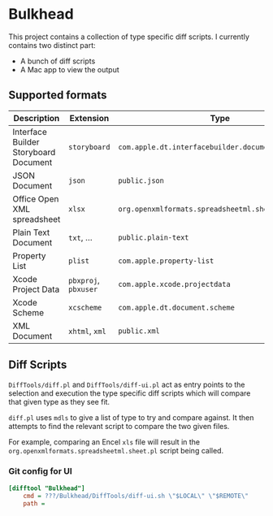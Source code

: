 # Bulkhead

This project contains a collection of type specific diff scripts. I currently contains two distinct part:

- A bunch of diff scripts
- A Mac app to view the output

## Supported formats

| Description                           | Extension            | Type                                                | Notes                                                      |
| ------------------------------------- | -------------------- | --------------------------------------------------- | ---------------------------------------------------------- |
| Interface Builder Storyboard Document | `storyboard`         | `com.apple.dt.interfacebuilder.document.storyboard` |                                                            |
| JSON Document                         | `json`               | `public.json`                                       |                                                            |
| Office Open XML spreadsheet           | `xlsx`               | `org.openxmlformats.spreadsheetml.sheet`            | Requires [`xlsx2csv`](https://github.com/dilshod/xlsx2csv) |
| Plain Text Document                   | `txt`, …             | `public.plain-text`                                 |                                                            |
| Property List                         | `plist`              | `com.apple.property-list`                           |                                                            |
| Xcode Project Data                    | `pbxproj`, `pbxuser` | `com.apple.xcode.projectdata`                       |                                                            |
| Xcode Scheme                          | `xcscheme`           | `com.apple.dt.document.scheme`                      |                                                            |
| XML Document                          | `xhtml`, `xml`       | `public.xml`                                        |                                                            |

## Diff Scripts

`DiffTools/diff.pl` and `DiffTools/diff-ui.pl` act as entry points to the selection and execution the type specific diff scripts which will compare that given type as they see fit.

`diff.pl` uses `mdls` to give a list of type to try and compare against. It then attempts to find the relevant script to compare the two given files.

For example, comparing an Encel `xls` file will result in the `org.openxmlformats.spreadsheetml.sheet.pl` script being called.

### Git config for UI

```ini
[difftool "Bulkhead"]
	cmd = ???/Bulkhead/DiffTools/diff-ui.sh \"$LOCAL\" \"$REMOTE\"
	path = 
```
